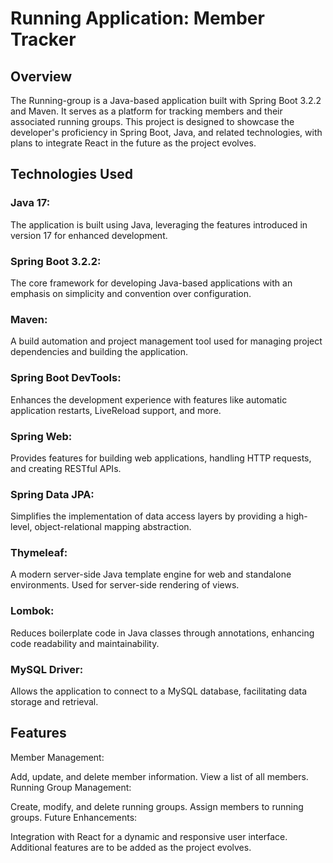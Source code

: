 <h1>Running Application: Member Tracker</h1>
<h2>Overview</h2>
The Running-group is a Java-based application built with Spring Boot 3.2.2 and Maven. It serves as a platform for tracking members and their associated running groups. This project is designed to showcase the developer's proficiency in Spring Boot, Java, and related technologies, with plans to integrate React in the future as the project evolves.

<h2>Technologies Used</h2>
<h3>Java 17:</h3> The application is built using Java, leveraging the features introduced in version 17 for enhanced development.

<h3>Spring Boot 3.2.2:</h3>The core framework for developing Java-based applications with an emphasis on simplicity and convention over configuration.

<h3>Maven:</h3> A build automation and project management tool used for managing project dependencies and building the application.

<h3>Spring Boot DevTools:</h3> Enhances the development experience with features like automatic application restarts, LiveReload support, and more.

<h3>Spring Web:</h3> Provides features for building web applications, handling HTTP requests, and creating RESTful APIs.

<h3>Spring Data JPA:</h3> Simplifies the implementation of data access layers by providing a high-level, object-relational mapping abstraction.

<h3>Thymeleaf:</h3> A modern server-side Java template engine for web and standalone environments. Used for server-side rendering of views.

<h3>Lombok:</h3> Reduces boilerplate code in Java classes through annotations, enhancing code readability and maintainability.

<h3>MySQL Driver:</h3> Allows the application to connect to a MySQL database, facilitating data storage and retrieval.

<h2>Features</h2>
Member Management:

Add, update, and delete member information.
View a list of all members.
Running Group Management:

Create, modify, and delete running groups.
Assign members to running groups.
Future Enhancements:

Integration with React for a dynamic and responsive user interface.
Additional features are to be added as the project evolves.
